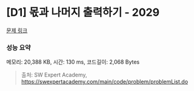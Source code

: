 # [D1] 몫과 나머지 출력하기 - 2029 

[문제 링크](https://swexpertacademy.com/main/code/problem/problemDetail.do?contestProbId=AV5QGNvKAtEDFAUq) 

### 성능 요약

메모리: 20,388 KB, 시간: 130 ms, 코드길이: 2,068 Bytes



> 출처: SW Expert Academy, https://swexpertacademy.com/main/code/problem/problemList.do